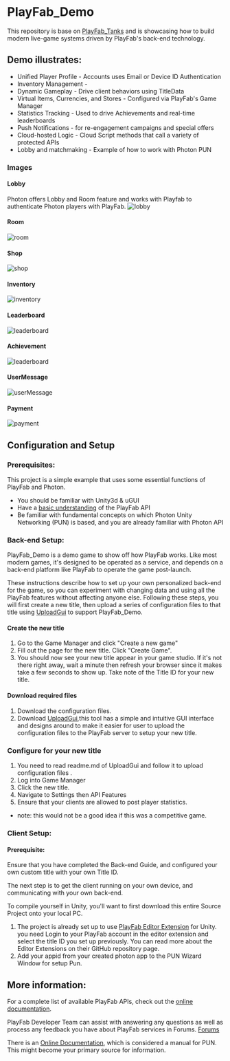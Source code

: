 # PlayFab_Demo

This repository is base on [PlayFab_Tanks](https://github.com/Rockiez/PlayFab_Tanks) and is showcasing how to build modern live-game systems driven by PlayFab's back-end technology.

## Demo illustrates:
  * Unified Player Profile - Accounts uses Email or Device ID Authentication
  * Inventory Management - 
  * Dynamic Gameplay - Drive client behaviors using TitleData
  * Virtual Items, Currencies, and Stores - Configured via PlayFab's Game Manager
  * Statistics Tracking - Used to drive Achievements and real-time leaderboards
  * Push Notifications - for re-engagement campaigns and special offers
  * Cloud-hosted Logic - Cloud Script methods that call a variety of protected APIs
  * Lobby and matchmaking - Example of how to work with Photon PUN

### Images

#### Lobby
Photon offers Lobby and Room feature and works with Playfab to authenticate Photon players with PlayFab.
![lobby](https://github.com/Rockiez/PlayFab_Demo/raw/master/image/lobby.jpg)

#### Room
![room](https://github.com/Rockiez/PlayFab_Demo/raw/master/image/room.jpg)

#### Shop
![shop](https://github.com/Rockiez/PlayFab_Demo/raw/master/image/shop.jpg)

#### Inventory
![inventory](https://github.com/Rockiez/PlayFab_Demo/raw/master/image/inventory.jpg)

#### Leaderboard
![leaderboard](https://github.com/Rockiez/PlayFab_Demo/raw/master/image/leaderboard.jpg)

#### Achievement
![leaderboard](https://github.com/Rockiez/PlayFab_Demo/raw/master/image/achievement.jpg)

#### UserMessage

![userMessage](https://github.com/Rockiez/PlayFab_Demo/raw/master/image/userMessage.jpg)

#### Payment
![payment](https://github.com/Rockiez/PlayFab_Demo/raw/master/image/payment.jpg)


## Configuration and Setup
### Prerequisites:
This project is a simple example that uses some essential functions of PlayFab and Photon.

- You should be familiar with Unity3d & uGUI 
- Have a [basic understanding](https://api.playfab.com/) of the PlayFab API
- Be familiar with fundamental concepts on which Photon Unity Networking (PUN) is based, and you are already familiar with Photon API


### Back-end Setup:


PlayFab_Demo is a demo game to show off how PlayFab works. Like most modern games, it's designed to be operated as a service, and depends on a back-end platform like PlayFab to operate the game post-launch.

These instructions describe how to set up your own personalized back-end for the game, so you can experiment with changing data and using all the PlayFab features without affecting anyone else. Following these steps, you will first create a new title, then upload a series of configuration files to that title using [UploadGui](https://github.com/Rockiez/UploadGui) to support PlayFab_Demo.


#### Create the new title
1. Go to the Game Manager and click "Create a new game"
2. Fill out the page for the new title. Click "Create Game".
3. You should now see your new title appear in your game studio. If it's not there right away, wait a minute then refresh your browser since it makes take a few seconds to show up. Take note of the Title ID for your new title.

#### Download required files
1. Download the configuration files.
2. Download  [UploadGui](https://github.com/Rockiez/UploadGui),this tool has a simple and intuitive GUI interface and designs around to make it easier for user to upload the configuration files to the PlayFab server to setup your new title.

### Configure for your new title
1. You need to read readme.md of UploadGui and follow it to upload configuration files .
2. Log into Game Manager
3. Click the new title.
4. Navigate to Settings then API Features
5. Ensure that your clients are allowed to post player statistics. 

* note: this would not be a good idea if this was a competitive game.

### Client Setup:

#### Prerequisite:
Ensure that you have completed the Back-end Guide, and configured your own custom title with your own Title ID.


The next step is to get the client running on your own device, and communicating with your own back-end.

To compile yourself in Unity, you'll want to first download this entire Source Project onto your local PC.

1. The project is already set up to use [ PlayFab Editor Extension](https://github.com/PlayFab/UnityEditorExtensions) for Unity.  you need Login to your PlayFab account in the editor extension and select the title ID you set up previously. You can read more about the Editor Extensions on their GitHub repository page.
2. Add your appid from your created photon app to the PUN Wizard Window for setup Pun.


## More information:
For a complete list of available PlayFab APIs, check out the [online documentation](http://api.playfab.com/).

PlayFab Developer Team can assist with answering any questions as well as process any feedback you have about PlayFab services in Forums.
[Forums](https://community.playfab.com/index.html)

There is an [Online Documentation](http://doc.photonengine.com/en-us/pun/v2), which is considered a manual for PUN. This might become your primary source for information.
